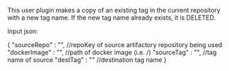 This user plugin makes a copy of an existing tag in the current repository with a new tag name.  If the new tag name already exists, it is DELETED.

Input json:

{
	"sourceRepo"	: "<sourceRepoKey>",	//repoKey of source artifactory repository being used
	"dockerImage"	: "<pathOfImage>", 	//path of docker image (i.e. <dockerRepo>/<dockerImage>)
	"sourceTag"	: "<sourceTag>", 	//tag name of source
	"destTag"	: "<destTag>"		//destination tag name
}

